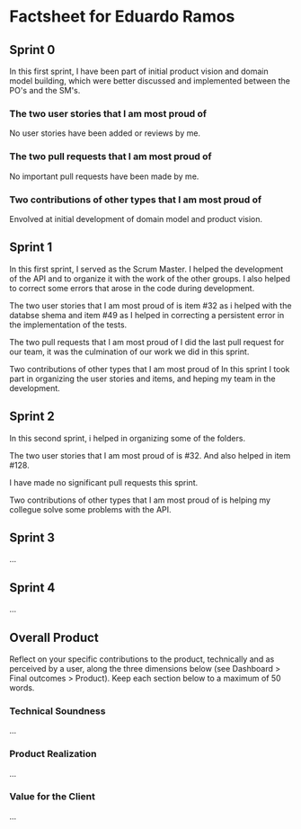 # Factsheet for Eduardo Ramos

## Sprint 0

In this first sprint, I have been part of initial product vision and domain model building, which were better discussed and implemented between the PO's and the SM's.

### The two user stories that I am most proud of

No user stories have been added or reviews by me.

### The two pull requests that I am most proud of

No important pull requests have been made by me.

### Two contributions of other types that I am most proud of

Envolved at initial development of domain model and product vision.

## Sprint 1

In this first sprint, I served as the Scrum Master. I helped the development of the API and to organize it with the work of the other groups. I also helped to correct some errors that arose in the code during development.

The two user stories that I am most proud of is item #32 as i helped with the databse shema and item #49 as I helped in correcting a persistent error in the implementation of the tests.

The two pull requests that I am most proud of
I did the last pull request for our team, it was the culmination of our work we did in this sprint.

Two contributions of other types that I am most proud of
In this sprint I took part in organizing the user stories and items, and heping my team in the development.



## Sprint 2

In this second sprint, i helped in organizing some of the folders.

The two user stories that I am most proud of is #32. And also helped in item #128.

I have made no significant pull requests this sprint.

Two contributions of other types that I am most proud of
is helping my collegue solve some problems with the API.


## Sprint 3

...


## Sprint 4

...


## Overall Product

Reflect on your specific contributions to the product, technically and as perceived by a user, along the three dimensions below (see Dashboard > Final outcomes > Product). Keep each section below to a maximum of 50 words.


### Technical Soundness

...


### Product Realization

...


### Value for the Client

...
